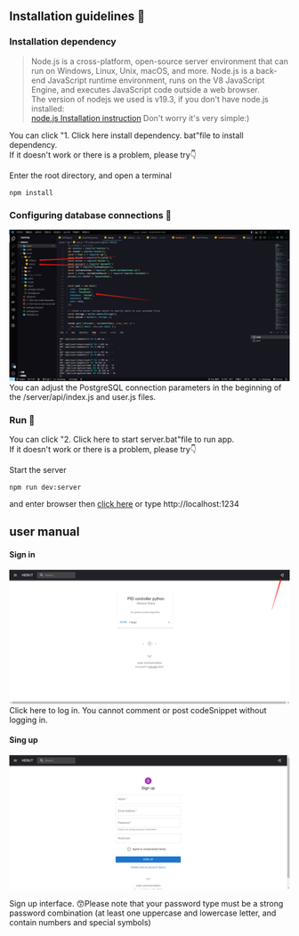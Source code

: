 
## Installation guidelines :eyes:

### Installation dependency  

> Node.js is a cross-platform, open-source server environment that can run on Windows, Linux, Unix, macOS, and more. Node.js is a back-end JavaScript runtime environment, runs on the V8 JavaScript Engine, and executes JavaScript code outside a web browser.  
The version of nodejs we used is v19.3, if you don't have node.js installed:  
[node.js Installation instruction](https://docs.npmjs.com/downloading-and-installing-node-js-and-npm)
Don't worry it's very simple:)

You can click "1. Click here install dependency. bat"file to install dependency.  
If it doesn't work or there is a problem, please try👇  

Enter the root directory, and open a terminal
```
npm install
```

### Configuring database connections :elephant:

![pool Configuratio](./public/img/poolmodify.png)
You can adjust the PostgreSQL connection parameters in the beginning of the /server/api/index.js and user.js files.

### Run :running:

You can click "2. Click here to start server.bat"file to run app.  
If it doesn't work or there is a problem, please try👇  

Start the server
```
npm run dev:server
```
and enter browser then [click here](http://localhost:1234/) or type http://localhost:1234

## user manual
#### Sign in
![login](./public/img/howtolog.png)
Click here to log in. You cannot comment or post codeSnippet without logging in.

#### Sing up
![signup](./public/img/signup.png)

Sign up interface.
:kissing_smiling_eyes:Please note that your password type must be a strong password combination (at least one uppercase and lowercase letter, and contain numbers and special symbols) 
